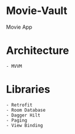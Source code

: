 # Movie-Vault
Movie App 


# Architecture
    - MVVM  
    
# Libraries    
    
    - Retrofit
    - Room Database
    - Dagger Hilt
    - Paging
    - View Binding